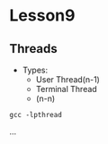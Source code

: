 # Lesson9

## Threads

- Types:
	- User Thread(n-1)
	- Terminal Thread
	- (n-n)
	
```
gcc -lpthread
```

...